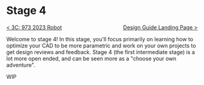 <style>
.right{
    float:right;
}
.center{
    text-align:center;
}

.left{
    float:left;
}
</style>

# Stage 4

<span class="left">[< 3C: 973 2023 Robot](3C-973-2023.md)</span> <span class="right">[Design Guide Landing Page >](../../index.md)</span>
<br>

Welcome to stage 4! In this stage, you'll focus primarily on learning how to optimize your CAD to be more parametric and work on your own projects to get design reviews and feedback. Stage 4 (the first intermediate stage) is a lot more open ended, and can be seen more as a "choose your own adventure".

WIP